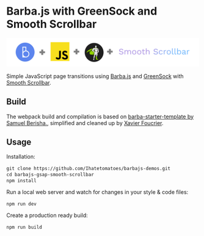 # Barba.js with GreenSock and Smooth Scrollbar

![Barba.js and Smooth Scrollbar](../assets/img_barba-js-gsap-smooth-scrollbar.png)

Simple JavaScript page transitions using [Barba.js](https://barba.js.org/) and [GreenSock](https://greensock.com/?ref=7856eb) with [Smooth Scrollbar](https://idiotwu.github.io/smooth-scrollbar/).

## Build

The webpack build and compilation is based on [barba-starter-template by Samuel Berisha.](https://github.com/mrsamse/barba-starter-template), simplified and cleaned up by [Xavier Foucrier](https://github.com/xavierfoucrier).

## Usage

Installation:

```
git clone https://github.com/Ihatetomatoes/barbajs-demos.git
cd barbajs-gsap-smooth-scrollbar
npm install
```

Run a local web server and watch for changes in your style & code files:

```
npm run dev
```

Create a production ready build:

```
npm run build
```
